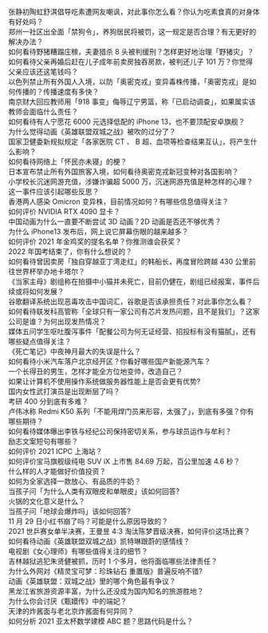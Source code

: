 张静初陶虹舒淇倡导吃素遭网友嘲讽，对此事你怎么看？你认为吃素食真的对身体有好处吗？  
郑州一社区出全面「禁狗令」，养狗居民将被罚，这一规定是否合理？有无更好的解决办法？  
如何看待野猪糟蹋庄稼，夫妻猎杀 8 头被判缓刑？怎样更好地治理「野猪灾」？  
如何看待父亲再婚后赶在儿子成年前卖房独吞房款，被判还儿子 101 万？你觉得父亲应该还这笔钱吗？  
以色列禁止所有外国人入境，以防「奥密克戎」变异毒株传播，「奥密克戎」是如何传播的？传播速度有多快？  
南京财大回应教师用「918 事变」侮辱辽宁男篮，称「已启动调查」，如果属实该教师会面临什么责任？  
如何看待有人宁愿花 6000 元选择低配的 iPhone 13，也不要顶配安卓旗舰？  
为什么觉得动画《英雄联盟双城之战》被吹的过分了？  
国家卫健委新规拟规定「各家医院 CT 、 B 超、血项等检查结果互认」，将产生什么影响？  
如何看待网络上「怀民亦未寝」的梗？  
日本宣布禁止所有外国旅客入境，如何看待奥密克戎新冠变种对各国影响？  
小学校长沉迷网游充值，涉嫌诈骗超 5000 万，沉迷网游充值是种怎样的心理？这一事件应该引起哪些反思？  
香港两人感染 Omicron 变异株，目前情况如何？有哪些信息值得关注？  
如何评价 NVIDIA RTX 4090 显卡？  
中国动画为什么一直要不断尝试 3D 动画？2D 动画是否还不够优秀？  
为什么 iPhone13 发布后，网上说它屏幕伤眼的越来越多？  
如何评价 2021 年金鸡奖的提名名单？你推测谁会获奖？  
2022 年国考结束了，你有什么想说的？  
如何看待曾因卖房「独自穿越亚丁湾走红」的韩船长，再度冒险跨越 430 公里前往世界杯举办地卡塔尔？  
《当家主母》剧组称在拍摄中小猫并未死亡，目前仍健在，剧组已经报案，事件后续或将如何发展？  
谷歌翻译系统出现恶毒攻击中国词汇，谷歌是否该承担责任？对此事你怎么看？  
如何看待联发科高管称「全球只有一家公司有芯片发热问题，且不是我们」？这家公司是谁？为何出现发热情况？  
媒体五问学生呕吐腹泻事件「配餐公司为何无证经营、招投标有没有猫腻」，还有哪些疑点值得关注？  
《死亡笔记》中夜神月最大的失误是什么？  
如何看待小米汽车落户北京经开区？你看好哪些国产新能源汽车？  
一个长得丑的男生，怎样才能全方位地变帅，改造自己？  
如果让计算机不使用操作系统做服务器性能上是否会更有优势?  
国内女性武打演员是出现断层了吗？  
考研 400 分到底有多难？  
卢伟冰称 Redmi K50 系列「不能用焊门员来形容，太强了」，到底有多强？你有哪些期待？  
如何看待媒体曝出李铁与经纪公司保持密切关系，参与球员运作与牟利？  
励志文案短句有哪些？  
如何评价 2021 ICPC 上海站？  
如何评价宝马旗舰级纯电 SUV iX 上市售 84.69 万起，百公里加速 4.6 秒？  
什么样的人才能做好价值投资？  
如何为全家选择一款放心、有品质的牛奶？  
当孩子问「为什么人类有双眼皮和单眼皮」该如何回答?  
火锅的文化意义是什么？  
当孩子问「地球会爆炸吗」该如何回答?  
11 月 29 日小红书崩了吗？可能是什么原因导致的？  
2021 世乒赛女单半决赛，王曼昱 4:3 淘汰陈梦晋级决赛，如何评价这场比赛？  
如何看待动画《英雄联盟双城之战》凯特琳跟蔚的感情线？  
电视剧《女心理师》有哪些值得关注的细节？  
吉林越狱逃犯朱贤健被抓，历时 1 个多月，他将面临哪些法律责任？  
为什么外网对《精灵宝可梦：珍珠钻石 重置版》普遍反响不错?  
动画《英雄联盟：双城之战》里的哪个角色最有争议？  
黑龙江省旅游资源丰富，为什么还没成为国内知名的旅游胜地？  
为什么你会讨厌《甄嬛传》中的端妃？  
天津的炸酱面与老北京炸酱面有何异同？  
如何分析 2021 亚太杯数学建模 ABC 题？思路代码是什么？  
